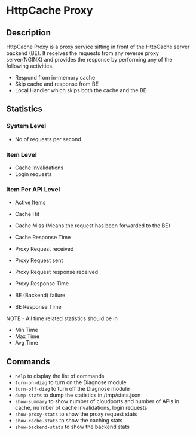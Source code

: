 # HttpCache Proxy

## Description

HttpCache Proxy is a proxy service sitting in front of
the HttpCache server backend (BE). It receives the requests
from any reverse proxy server(NGINX) and provides the response
by performing any of the following activities.

- Respond from in-memory cache
- Skip cache and response from BE
- Local Handler which skips both
the cache and the BE

## Statistics

### System Level

- No of requests per second

### Item Level

- Cache Invalidations
- Login requests

### Item Per API Level

- Active Items

- Cache Hit
- Cache Miss (Means the request has been forwarded to the BE)
- Cache Response Time

- Proxy Request received
- Proxy Request sent
- Proxy Request response received
- Proxy Response Time

- BE (Backend) failure
- BE Response Time

NOTE - All time related statistics should be in
- Min Time
- Max Time
- Avg Time

## Commands

- `help` to display the list of commands
- `turn-on-diag` to turn on the Diagnose module
- `turn-off-diag` to turn off the Diagnose module
- `dump-stats` to dump the statistics in /tmp/stats.json
- `show-summary` to show number of cloudports and number of APIs in cache,
nu`mber of cache invalidations, login requests
- `show-proxy-stats` to show the proxy request stats
- `show-cache-stats` to show the caching stats
- `show-backend-stats` to show the backend stats
